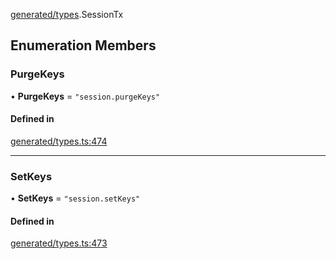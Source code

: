 [generated/types](../../../Modules/Generated/Types.md).SessionTx

## Enumeration Members

### PurgeKeys

• **PurgeKeys** = ``"session.purgeKeys"``

#### Defined in

[generated/types.ts:474](https://github.com/PolymeshAssociation/polymesh-sdk/blob/15be87e8/src/generated/types.ts#L474)

___

### SetKeys

• **SetKeys** = ``"session.setKeys"``

#### Defined in

[generated/types.ts:473](https://github.com/PolymeshAssociation/polymesh-sdk/blob/15be87e8/src/generated/types.ts#L473)
